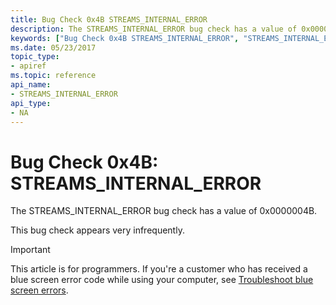 ```yaml
---
title: Bug Check 0x4B STREAMS_INTERNAL_ERROR
description: The STREAMS_INTERNAL_ERROR bug check has a value of 0x0000004B.This bug check appears very infrequently.
keywords: ["Bug Check 0x4B STREAMS_INTERNAL_ERROR", "STREAMS_INTERNAL_ERROR"]
ms.date: 05/23/2017
topic_type:
- apiref
ms.topic: reference
api_name:
- STREAMS_INTERNAL_ERROR
api_type:
- NA
---
```


# Bug Check 0x4B: STREAMS\_INTERNAL\_ERROR


The STREAMS\_INTERNAL\_ERROR bug check has a value of 0x0000004B.

This bug check appears very infrequently.

> [!IMPORTANT]
> This article is for programmers. If you're a customer who has received a blue screen error code while using your computer, see [Troubleshoot blue screen errors](https://www.windows.com/stopcode).


 

 





